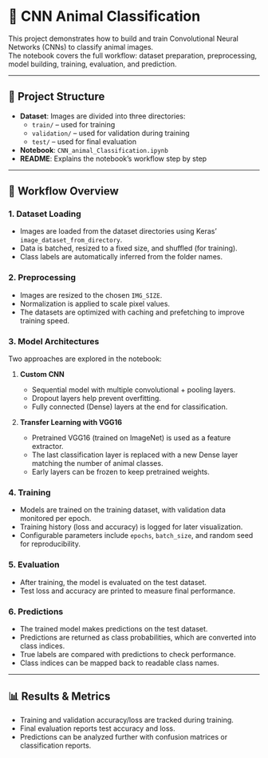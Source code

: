 # 🐾 CNN Animal Classification

This project demonstrates how to build and train Convolutional Neural Networks (CNNs) to classify animal images.  
The notebook covers the full workflow: dataset preparation, preprocessing, model building, training, evaluation, and prediction.

---

## 📂 Project Structure
- **Dataset**: Images are divided into three directories:
  - `train/` – used for training
  - `validation/` – used for validation during training
  - `test/` – used for final evaluation
- **Notebook**: `CNN_animal_Classification.ipynb`
- **README**: Explains the notebook’s workflow step by step

---

## 🚀 Workflow Overview

### 1. Dataset Loading
- Images are loaded from the dataset directories using Keras’ `image_dataset_from_directory`.
- Data is batched, resized to a fixed size, and shuffled (for training).
- Class labels are automatically inferred from the folder names.

### 2. Preprocessing
- Images are resized to the chosen `IMG_SIZE`.
- Normalization is applied to scale pixel values.
- The datasets are optimized with caching and prefetching to improve training speed.

### 3. Model Architectures
Two approaches are explored in the notebook:

1. **Custom CNN**
   - Sequential model with multiple convolutional + pooling layers.
   - Dropout layers help prevent overfitting.
   - Fully connected (Dense) layers at the end for classification.

2. **Transfer Learning with VGG16**
   - Pretrained VGG16 (trained on ImageNet) is used as a feature extractor.
   - The last classification layer is replaced with a new Dense layer matching the number of animal classes.
   - Early layers can be frozen to keep pretrained weights.

### 4. Training
- Models are trained on the training dataset, with validation data monitored per epoch.
- Training history (loss and accuracy) is logged for later visualization.
- Configurable parameters include `epochs`, `batch_size`, and random seed for reproducibility.

### 5. Evaluation
- After training, the model is evaluated on the test dataset.
- Test loss and accuracy are printed to measure final performance.

### 6. Predictions
- The trained model makes predictions on the test dataset.
- Predictions are returned as class probabilities, which are converted into class indices.
- True labels are compared with predictions to check performance.
- Class indices can be mapped back to readable class names.

---

## 📊 Results & Metrics
- Training and validation accuracy/loss are tracked during training.
- Final evaluation reports test accuracy and loss.
- Predictions can be analyzed further with confusion matrices or classification reports.
